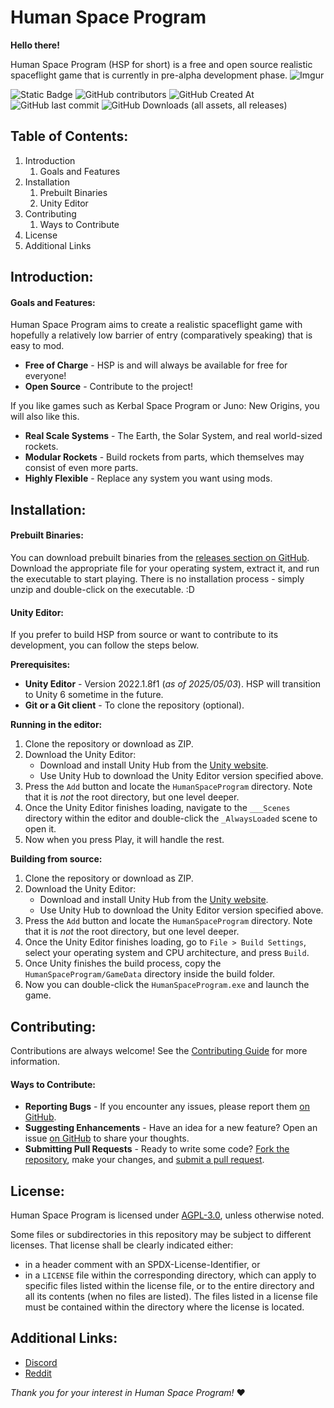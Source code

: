 # Human Space Program

**Hello there!**

Human Space Program (HSP for short) is a free and open source realistic spaceflight game that is currently in pre-alpha development phase.
![Imgur](https://i.imgur.com/y5dWba2.png)

![Static Badge](https://img.shields.io/badge/-Unity_2022\.1\.8f1-white?logo=unity&labelColor=gray) ![GitHub contributors](https://img.shields.io/github/contributors/Katniss218/HumanSpaceProgram) ![GitHub Created At](https://img.shields.io/github/created-at/Katniss218/HumanSpaceProgram) ![GitHub last commit](https://img.shields.io/github/last-commit/Katniss218/HumanSpaceProgram) ![GitHub Downloads (all assets, all releases)](https://img.shields.io/github/downloads/Katniss218/HumanSpaceProgram/total)

## Table of Contents:

1. Introduction
    1. Goals and Features
2. Installation
    1. Prebuilt Binaries
    2. Unity Editor
3. Contributing
    1. Ways to Contribute
4. License
5. Additional Links

## Introduction:

#### Goals and Features:

Human Space Program aims to create a realistic spaceflight game with hopefully a relatively low barrier of entry (comparatively speaking) that is easy to mod.

- **Free of Charge** - HSP is and will always be available for free for everyone!
- **Open Source** - Contribute to the project!

If you like games such as Kerbal Space Program or Juno: New Origins, you will also like this.

- **Real Scale Systems** - The Earth, the Solar System, and real world-sized rockets.
- **Modular Rockets** - Build rockets from parts, which themselves may consist of even more parts.
- **Highly Flexible** - Replace any system you want using mods.

## Installation:

#### Prebuilt Binaries:

You can download prebuilt binaries from the [releases section on GitHub](https://github.com/Katniss218/HumanSpaceProgram/releases). Download the appropriate file for your operating system, extract it, and run the executable to start playing.
There is no installation process - simply unzip and double-click on the executable. :D

#### Unity Editor:

If you prefer to build HSP from source or want to contribute to its development, you can follow the steps below.

**Prerequisites:**
- **Unity Editor** - Version 2022.1.8f1 (*as of 2025/05/03*). 
HSP will transition to Unity 6 sometime in the future.
- **Git or a Git client** - To clone the repository (optional).

**Running in the editor:**
1. Clone the repository or download as ZIP.
2. Download the Unity Editor:
    - Download and install Unity Hub from the [Unity website](https://unity.com/download).
    - Use Unity Hub to download the Unity Editor version specified above.
3. Press the `Add` button and locate the `HumanSpaceProgram` directory. Note that it is *not* the root directory, but one level deeper.
4. Once the Unity Editor finishes loading, navigate to the `___Scenes` directory within the editor and double-click the `_AlwaysLoaded` scene to open it. 
5. Now when you press Play, it will handle the rest.

**Building from source:**
1. Clone the repository or download as ZIP.
2. Download the Unity Editor:
    - Download and install Unity Hub from the [Unity website](https://unity.com/download).
    - Use Unity Hub to download the Unity Editor version specified above.
3. Press the `Add` button and locate the `HumanSpaceProgram` directory. Note that it is *not* the root directory, but one level deeper.
4. Once the Unity Editor finishes loading, go to `File > Build Settings`, select your operating system and CPU architecture, and press `Build`.
5. Once Unity finishes the build process, copy the `HumanSpaceProgram/GameData` directory inside the build folder.
6. Now you can double-click the `HumanSpaceProgram.exe` and launch the game.

## Contributing:

Contributions are always welcome! See the [Contributing Guide](CONTRIBUTING.md) for more information.

#### Ways to Contribute:

- **Reporting Bugs** - If you encounter any issues, please report them [on GitHub](https://github.com/Katniss218/HumanSpaceProgram/issues/new/choose).
- **Suggesting Enhancements** - Have an idea for a new feature? Open an issue [on GitHub](https://github.com/Katniss218/HumanSpaceProgram/issues/new/choose) to share your thoughts.
- **Submitting Pull Requests** - Ready to write some code? [Fork the repository](https://github.com/Katniss218/HumanSpaceProgram/fork), make your changes, and [submit a pull request](https://github.com/Katniss218/HumanSpaceProgram/compare).

## License:

Human Space Program is licensed under [AGPL-3.0](LICENSE), unless otherwise noted.

Some files or subdirectories in this repository may be subject to different licenses. That license shall be clearly indicated either:
- in a header comment with an SPDX-License-Identifier, or
- in a `LICENSE` file within the corresponding directory, which can apply to specific files listed within the license file, or to the entire directory and all its contents (when no files are listed). The files listed in a license file must be contained within the directory where the license is located.

## Additional Links:
- [Discord](https://discord.gg/w9JqtxM3Tw)
- [Reddit](https://reddit.com/r/HumanSpaceProgram/)

*Thank you for your interest in Human Space Program!* :heart: